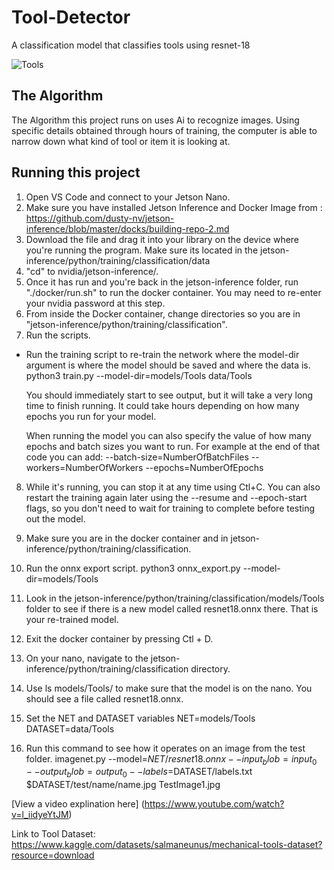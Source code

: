 # Tool-Detector

A classification model that classifies tools using resnet-18

![Tools](https://hips.hearstapps.com/hmg-prod/images/close-up-of-tools-hanging-on-wall-royalty-free-image-760251967-1563391812.jpg)

## The Algorithm

The Algorithm this project runs on uses Ai to recognize images. Using specific details obtained through hours of training, the computer is able to narrow down what kind of tool or item it is looking at.

## Running this project

1. Open VS Code and connect to your Jetson Nano.
2. Make sure you have installed Jetson Inference and Docker Image from : https://github.com/dusty-nv/jetson-inference/blob/master/docks/building-repo-2.md
3. Download the file and drag it into your library on the device where you're running the program. Make sure its located in the jetson-inference/python/training/classification/data
4. "cd" to nvidia/jetson-inference/.
5. Once it has run and you're back in the jetson-inference folder, run "./docker/run.sh" to run the docker container. You may need to re-enter your nvidia password at this step.
6. From inside the Docker container, change directories so you are in "jetson-inference/python/training/classification".
7. Run the scripts.

- Run the training script to re-train the network where the model-dir argument is where the model should be saved and where the data is. python3 train.py --model-dir=models/Tools data/Tools

    You should immediately start to see output, but it will take a very long time to finish running. It could take hours depending on how many epochs you run for your model.

    When running the model you can also specify the value of how many epochs and batch sizes you want to run. For example at the end of that code you can add: --batch-size=NumberOfBatchFiles --    workers=NumberOfWorkers --epochs=NumberOfEpochs

8. While it's running, you can stop it at any time using Ctl+C. You can also restart the training again later using the --resume and --epoch-start flags, so you don't need to wait for training to complete before testing out the model.

9. Make sure you are in the docker container and in jetson-inference/python/training/classification.
    
10. Run the onnx export script. python3 onnx_export.py --model-dir=models/Tools
    
11. Look in the jetson-inference/python/training/classification/models/Tools folder to see if there is a new model called resnet18.onnx there. That is your re-trained model.

12. Exit the docker container by pressing Ctl + D.

13. On your nano, navigate to the jetson-inference/python/training/classification directory.

14. Use ls models/Tools/ to make sure that the model is on the nano. You should see a file called resnet18.onnx.

15. Set the NET and DATASET variables NET=models/Tools DATASET=data/Tools

16. Run this command to see how it operates on an image from the test folder. imagenet.py --model=$NET/resnet18.onnx --input_blob=input_0 --output_blob=output_0 --labels=$DATASET/labels.txt $DATASET/test/name/name.jpg TestImage1.jpg

[View a video explination here] (https://www.youtube.com/watch?v=l_iidyeYtJM)

Link to Tool Dataset: https://www.kaggle.com/datasets/salmaneunus/mechanical-tools-dataset?resource=download


